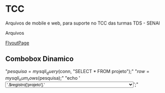 # TCC
Arquivos de mobile e web, para suporte no TCC das turmas TDS - SENAI

Arquivos 

<a href="https://bit.ly/3IrcAV8">FlyoutPage</a>

## Combobox Dinamico

"$pesquisa = mysqli_query($conn, "SELECT * FROM projeto");"
"$row = mysqli_num_rows($pesquisa);"
"echo '<select class="form-select" name="projeto" style="width: 400px;">';"
    "if($row > 0){"
        "while($registro = $pesquisa-> fetch_array()){"
        "echo '<option value="'.$registro['id'].'">'.$registro['projeto'].'</option>';"
        "}"
    "}"
"echo '</select>';"
